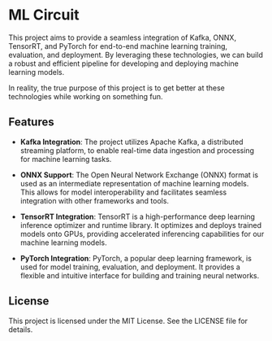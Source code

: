 # ML Circuit

This project aims to provide a seamless integration of Kafka, ONNX, TensorRT, and PyTorch for end-to-end machine learning training, evaluation, and deployment. By leveraging these technologies, we can build a robust and efficient pipeline for developing and deploying machine learning models.

In reality, the true purpose of this project is to get better at these technologies while working on something fun.

## Features

- **Kafka Integration**: The project utilizes Apache Kafka, a distributed streaming platform, to enable real-time data ingestion and processing for machine learning tasks.

- **ONNX Support**: The Open Neural Network Exchange (ONNX) format is used as an intermediate representation of machine learning models. This allows for model interoperability and facilitates seamless integration with other frameworks and tools.

- **TensorRT Integration**: TensorRT is a high-performance deep learning inference optimizer and runtime library. It optimizes and deploys trained models onto GPUs, providing accelerated inferencing capabilities for our machine learning models.

- **PyTorch Integration**: PyTorch, a popular deep learning framework, is used for model training, evaluation, and deployment. It provides a flexible and intuitive interface for building and training neural networks.


## License

This project is licensed under the MIT License. See the LICENSE file for details.